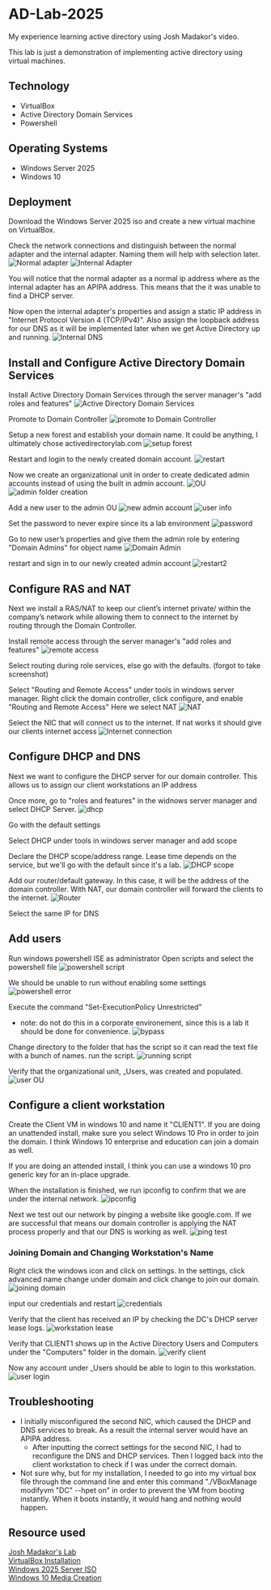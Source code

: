 # AD-Lab-2025
 My experience learning active directory using Josh Madakor's video.
 
This lab is just a demonstration of implementing active directory using virtual machines.

## Technology
- VirtualBox
- Active Directory Domain Services
- Powershell

## Operating Systems
- Windows Server 2025
- Windows 10 

## Deployment
Download the Windows Server 2025 iso and create a new virtual machine on VirtualBox.
 
Check the network connections and distinguish between the normal adapter and the internal adapter.
Naming them will help with selection later. 
![Normal adapter](/images/AD%20Lab_1.png)
![Internal Adapter](/images/AD%20Lab_2.png)

You will notice that the normal adapter as a normal ip address where as the internal adapter has an APIPA address. This means that the it was unable to find a DHCP server.

Now open the internal adapter's properties and assign a static IP address in "Internet Protocol Version 4 (TCP/IPv4)". Also assign the loopback address for our DNS as it will be implemented later when we get Active Directory up and running.
![Internal DNS](/images/AD%20Lab_3.png)

## Install and Configure Active Directory Domain Services
Install Active Directory Domain Services through the server manager's "add roles and features"
![Active Directory Domain Services](/images/AD%20Lab_4.png)

Promote to Domain Controller
![promote to Domain Controller](/images/AD%20Lab_5.png)

Setup a new forest and establish your domain name. It could be anything, I ultimately chose activedirectorylab.com
![setup forest](/images/AD%20Lab_6.png)

Restart and login to the newly created domain account.
![restart](/images/AD%20Lab_7.png)

Now we create an organizational unit in order to create dedicated admin accounts instead of using the built in admin account.
![OU](/images/AD%20Lab_8.png)
![admin folder creation](/images/AD%20Lab_9.png)

Add a new user to the admin OU 
![new admin account](/images/AD%20Lab_10.png)
![user info](/images/AD%20Lab_11.png)

Set the password to never expire since its a lab environment
![password](/images/AD%20Lab_12.png)

Go to new user’s properties and give them the admin role by entering "Domain Admins" for object name
![Domain Admin](/images/AD%20Lab_13.png)

restart and sign in to our newly created admin account
![restart2](/images/AD%20Lab_14.png)

## Configure RAS and NAT
Next we install a RAS/NAT to keep our client’s internet private/ within the company’s network while allowing them to connect to the internet by routing through the Domain Controller.

Install remote access through the server manager's "add roles and features"
![remote access](/images/AD%20Lab_15.png)

Select routing during role services, else go with the defaults.
(forgot to take screenshot)

Select "Routing and Remote Access" under tools in windows server manager.
Right click the domain controller, click configure, and enable "Routing and Remote Access"
Here we select NAT 
![NAT](/images/AD%20Lab_16.png)

Select the NIC that will connect us to the internet.
If nat works it should give our clients internet access
![Internet connection](/images/AD%20Lab_17.png)

## Configure DHCP and DNS
Next we want to configure the DHCP server for our domain controller. This allows us to assign our client workstations an IP address

Once more, go to "roles and features" in the widnows server manager and select DHCP Server.
![dhcp](/images/AD%20Lab_18.png)

Go with the default settings

Select DHCP under tools in windows server manager and add scope

Declare the DHCP scope/address range. Lease time depends on the service, but we'll go with the default since it's a lab.
![DHCP scope](/images/AD%20Lab_19.png)

Add our router/default gateway. In this case, it will be the address of the domain controller. With NAT, our domain controller will forward the clients to the internet.
![Router](/images/AD%20Lab_20.png)

Select the same IP for DNS

## Add users
Run windows powershell ISE as administrator
Open scripts and select the powershell file
![powershell script](/images/AD%20Lab_22.png)

We should be unable to run without enabling some settings
![powershell error](/images/AD%20Lab_23.png)

Execute the command "Set-ExecutionPolicy Unrestricted"
- note: do not do this in a corporate environement, since this is a lab it should be done for convenience.
![bypass](/images/AD%20Lab_24.png)

Change directory to the folder that has the script so it can read the text file with a bunch of names.
run the script.
![running script](/images/AD%20Lab_25.png)

Verify that the organizational unit, _Users, was created and populated. 
![user OU](/images/AD%20Lab_26.png)

## Configure a client workstation
Create the Client VM in windows 10 and name it "CLIENT1". 
If you are doing an unattended install, make sure you select Windows 10 Pro in order to join the domain. I think Windows 10 enterprise and education can join a domain as well.

If you are doing an attended install, I think you can use a windows 10 pro generic key for an in-place upgrade.

When the installation is finished, we run ipconfig to confirm that we are under the internal network.
![ipconfig](/images/AD%20Lab_27.png)

Next we test out our network by pinging a website like google.com. If we are successful that means our domain controller is applying the NAT process properly and that our DNS is working as well. 
![ping test](/images/AD%20Lab_28.png)

### Joining Domain and Changing Workstation's Name
Right click the windows icon and click on settings. In the settings, click advanced name change  under domain and click change to join our domain. 
![joining domain](/images/AD%20Lab_29.png)

input our credentials and restart
![credentials](/images/AD%20Lab_30.png)

Verify that the client has received an IP by checking the DC's DHCP server lease logs.
![workstation lease](/images/AD%20Lab_31.png)

Verify that CLIENT1 shows up in the Active Directory Users and Computers under the "Computers" folder in the domain.
![verify client](/images/AD%20Lab_32.png)

Now any account under _Users should be able to login to this workstation. 
![user login](/images/AD%20Lab_33.png)

## Troubleshooting
- I initially misconfigured the second NIC, which caused the DHCP and DNS services to break. As a result the internal server would have an APIPA address.
    - After inputting the correct settings for the second NIC, I had to reconfigure the DNS and DHCP services. Then I logged back into the client workstation to check if I was under the correct domain.
- Not sure why, but for my installation, I needed to go into my virtual box file through the command line and enter this command "./VBoxManage modifyvm "DC" --hpet on" in order to prevent the VM from booting instantly. When it boots instantly, it would hang and nothing would happen.

## Resource used
[Josh Madakor's Lab](https://youtu.be/MHsI8hJmggI?si=zPfmWqB8cfqgEOk8) <br>
[VirtualBox Installation](https://www.virtualbox.org/wiki/Downloads) <br>
[Windows 2025 Server ISO](https://www.microsoft.com/en-us/evalcenter/evaluate-windows-server-2025) <br>
[Windows 10 Media Creation](https://www.microsoft.com/en-us/software-download/windows10)
